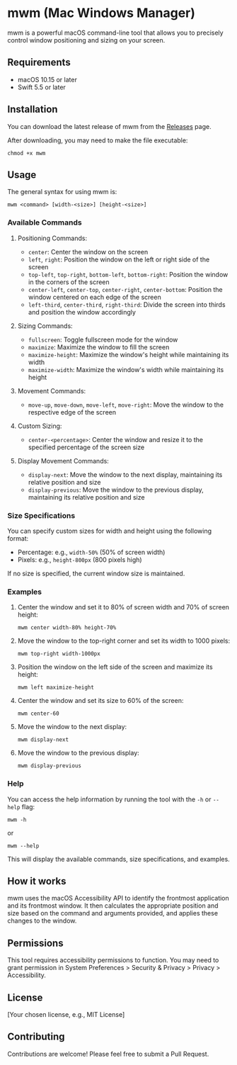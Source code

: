 # mwm (Mac Windows Manager)

mwm is a powerful macOS command-line tool that allows you to precisely control window positioning and sizing on your screen.

## Requirements

- macOS 10.15 or later
- Swift 5.5 or later

## Installation

You can download the latest release of mwm from the [Releases](https://github.com/johnlindquist/mac-windows-manager/releases) page.

After downloading, you may need to make the file executable:

```
chmod +x mwm
```

## Usage

The general syntax for using mwm is:

```
mwm <command> [width-<size>] [height-<size>]
```

### Available Commands

1. Positioning Commands:

   - `center`: Center the window on the screen
   - `left`, `right`: Position the window on the left or right side of the screen
   - `top-left`, `top-right`, `bottom-left`, `bottom-right`: Position the window in the corners of the screen
   - `center-left`, `center-top`, `center-right`, `center-bottom`: Position the window centered on each edge of the screen
   - `left-third`, `center-third`, `right-third`: Divide the screen into thirds and position the window accordingly

2. Sizing Commands:

   - `fullscreen`: Toggle fullscreen mode for the window
   - `maximize`: Maximize the window to fill the screen
   - `maximize-height`: Maximize the window's height while maintaining its width
   - `maximize-width`: Maximize the window's width while maintaining its height

3. Movement Commands:

   - `move-up`, `move-down`, `move-left`, `move-right`: Move the window to the respective edge of the screen

4. Custom Sizing:

   - `center-<percentage>`: Center the window and resize it to the specified percentage of the screen size

5. Display Movement Commands:
   - `display-next`: Move the window to the next display, maintaining its relative position and size
   - `display-previous`: Move the window to the previous display, maintaining its relative position and size

### Size Specifications

You can specify custom sizes for width and height using the following format:

- Percentage: e.g., `width-50%` (50% of screen width)
- Pixels: e.g., `height-800px` (800 pixels high)

If no size is specified, the current window size is maintained.

### Examples

1. Center the window and set it to 80% of screen width and 70% of screen height:

   ```
   mwm center width-80% height-70%
   ```

2. Move the window to the top-right corner and set its width to 1000 pixels:

   ```
   mwm top-right width-1000px
   ```

3. Position the window on the left side of the screen and maximize its height:

   ```
   mwm left maximize-height
   ```

4. Center the window and set its size to 60% of the screen:

   ```
   mwm center-60
   ```

5. Move the window to the next display:

   ```
   mwm display-next
   ```

6. Move the window to the previous display:
   ```
   mwm display-previous
   ```

### Help

You can access the help information by running the tool with the `-h` or `--help` flag:

```
mwm -h
```

or

```
mwm --help
```

This will display the available commands, size specifications, and examples.

## How it works

mwm uses the macOS Accessibility API to identify the frontmost application and its frontmost window. It then calculates the appropriate position and size based on the command and arguments provided, and applies these changes to the window.

## Permissions

This tool requires accessibility permissions to function. You may need to grant permission in System Preferences > Security & Privacy > Privacy > Accessibility.

## License

[Your chosen license, e.g., MIT License]

## Contributing

Contributions are welcome! Please feel free to submit a Pull Request.
